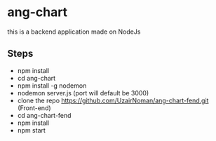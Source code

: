 # ang-chart

this is a backend application made on NodeJs

## Steps

* npm install
* cd ang-chart
* npm install -g nodemon
* nodemon server.js (port will default be 3000)
* clone the repo https://github.com/UzairNoman/ang-chart-fend.git (Front-end)
* cd ang-chart-fend
* npm install
* npm start
